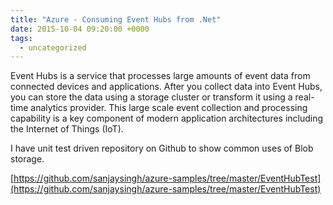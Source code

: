 ```yaml
---
title: "Azure - Consuming Event Hubs from .Net"
date: 2015-10-04 09:20:00 +0000
tags:
  - uncategorized
---
```


Event Hubs is a service that processes large amounts of event data from connected devices and applications. After you collect data into Event Hubs, you can store the data using a storage cluster or transform it using a real-time analytics provider. This large scale event collection and processing capability is a key component of modern application architectures including the Internet of Things (IoT).

I have unit test driven repository on Github to show common uses of Blob storage.

[https://github.com/sanjaysingh/azure-samples/tree/master/EventHubTest](https://github.com/sanjaysingh/azure-samples/tree/master/EventHubTest)